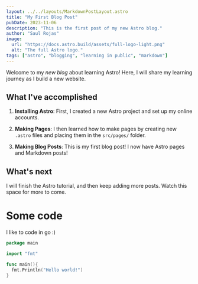 ```yaml
---
layout: ../../layouts/MarkdownPostLayout.astro
title: "My First Blog Post"
pubDate: 2023-11-06
description: "This is the first post of my new Astro blog."
author: "Saul Rojas"
image:
  url: "https://docs.astro.build/assets/full-logo-light.png"
  alt: "The full Astro logo."
tags: ["astro", "blogging", "learning in public", "markdown"]
---
```


Welcome to my _new blog_ about learning Astro! Here, I will share my learning journey as I build a new website.

## What I've accomplished

1. **Installing Astro**: First, I created a new Astro project and set up my online accounts.

2. **Making Pages**: I then learned how to make pages by creating new `.astro` files and placing them in the `src/pages/` folder.

3. **Making Blog Posts**: This is my first blog post! I now have Astro pages and Markdown posts!

## What's next

I will finish the Astro tutorial, and then keep adding more posts. Watch this space for more to come.

# Some code

I like to code in go :)

```go
package main

import "fmt"

func main(){
  fmt.Println("Hello world!")
}
```
